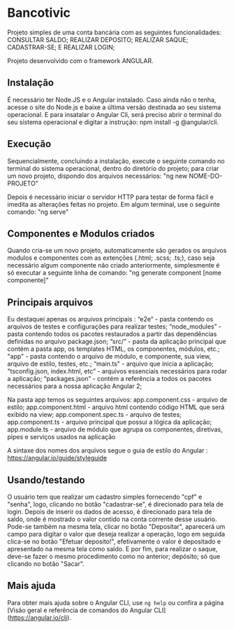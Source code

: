 # Bancotivic
Projeto simples de uma conta bancária com as seguintes funcionalidades:
CONSULTAR SALDO;
REALIZAR DEPOSITO; 
REALIZAR SAQUE;
CADASTRAR-SE;
E REALIZAR LOGIN;  

Projeto desenvolvido com o framework ANGULAR.  

## Instalação

É necessário ter Node.JS e o Angular instalado. Caso ainda não o tenha, acesse o site do Node.js e baixe a última versão destinada ao seu sistema operacional. E para insatalar o Angular Cli, será preciso abrir o terminal do seu sistema operacional e digitar a instrução: npm install -g @angular/cli.

## Execução 

Sequencialmente, concluindo a instalação, execute o seguinte comando no terminal do sistema operacional, dentro do diretório do projeto; para criar um novo projeto, dispondo dos arquivos necessários: 
"ng new NOME-DO-PROJETO"

Depois é necessário iniciar o servidor HTTP para testar de forma fácil e imedita as alterações feitas no projeto. 
Em algum terminal, use o seguinte comando: "ng serve"

## Componentes e Modulos criados

Quando cria-se um novo projeto, automaticamente são gerados os arquivos modulos e componentes com as extenções (.html; .scss; .ts;), caso seja necessário algum componente não criado anteriormente, simplesmente é só executar a seguinte linha de comando: "ng generate component [nome componente]" 

## Principais arquivos 

Eu destaquei apenas os arquivos principais :
“e2e” - pasta contendo os arquivos de testes e configurações para realizar testes;
“node_modules” - pasta contendo todos os pacotes restaurados a partir das dependências definidas no arquivo package.json;
“src/” - pasta da aplicação principal que contém a pasta app, os templates HTML, os componentes, módulos, etc.;
"app" - pasta contendo o arquivo de  módulo, e componente, sua view, arquivo de estilo, testes, etc.;
“main.ts" -  arquivo que inicia a aplicação; 
"tsconfig.json, index.html, etc” - arquivos essenciais necessários para rodar a aplicação;
“packages.json” - contém a referência a todos os pacotes necessários para a nossa aplicação Angular 2;

Na pasta app temos os seguintes arquivos:
app.component.css - arquivo de estilo;
app.component.html - arquivo html contendo código HTML que será exibido na view;
app.component.spec.ts - arquivo de testes;
app.component.ts - arquivo principal que possui a lógica da aplicação;
app.module.ts - arquivo de módulo que agrupa os componentes, diretivas, pipes e serviços usados na aplicação

A sintaxe dos nomes dos arquivos segue o guia de estilo do Angular : https://angular.io/guide/styleguide


## Usando/testando
O usuário tem que realizar um cadastro simples fornecendo "cpf" e "senha", logo, clicando no botão "cadastrar-se", é direcionado para tela de login.
Depois de inserir os dados de acesso, é direcionado para tela de saldo, onde é mostrado o valor contido na conta corrente desse usuário. 
Pode-se também na mesma tela, clicar no botão "Depositar", aparecerá um campo para digitar o valor que deseja realizar a operação, logo em seguida clica-se no botão "Efetuar deposito!", efetivamente o valor é depositado e apresentado na mesma tela como saldo. 
E por fim, para realizar o saque, deve-se fazer o mesmo procedimento como no anterior; depósito; só que clicando no botão "Sacar". 


## Mais ajuda

Para obter mais ajuda sobre o Angular CLI, use `ng help` ou confira a página [Visão geral e referência de comandos do Angular CLI] (https://angular.io/cli).
